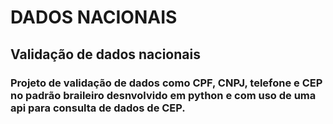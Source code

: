 # DADOS NACIONAIS 

## Validação de dados nacionais 

### Projeto de validação de dados como CPF, CNPJ, telefone e CEP no padrão braileiro desnvolvido em python e com uso de uma api para consulta de dados de CEP. 
